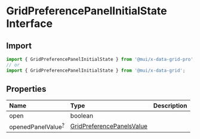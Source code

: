 # GridPreferencePanelInitialState Interface

<p class="description"></p>

## Import

```js
import { GridPreferencePanelInitialState } from '@mui/x-data-grid-pro';
// or
import { GridPreferencePanelInitialState } from '@mui/x-data-grid';
```

## Properties

| Name                                                                                               | Type                                                                                                     | Description |
| :------------------------------------------------------------------------------------------------- | :------------------------------------------------------------------------------------------------------- | :---------- |
| <span class="prop-name">open</span>                                                                | <span class="prop-type">boolean</span>                                                                   |             |
| <span class="prop-name optional">openedPanelValue<sup><abbr title="optional">?</abbr></sup></span> | <span class="prop-type">[GridPreferencePanelsValue](/api/data-grid/grid-preference-panels-value/)</span> |             |

